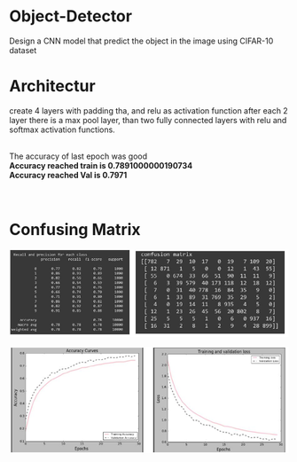 # Object-Detector
Design a CNN model that predict the object in the image using CIFAR-10 dataset

# **Architectur**<br />

create 4 layers with padding tha, and relu as
activation function after each 2 layer there is a max pool layer, than two fully connected layers
with relu and softmax activation functions.

<br /> The accuracy of last epoch was good <br />
**Accuracy reached train is 0.7891000000190734** <br />
**Accuracy reached Val is 0.7971** <br />

# <br /> **Confusing Matrix** <br />


![](https://github.com/HebahAlshamlan/Object-Detector/blob/master/prediction/ConfusingMatrix.JPG)


![](https://github.com/HebahAlshamlan/Object-Detector/blob/master/prediction/ACC.JPG)
